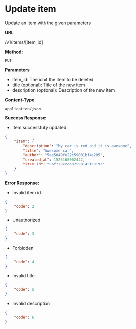 # Update item

Update an item with the given parameters

**URL**

  /v1/items/[item_id]

**Method:**
  
  `PUT`
  
**Parameters**

- item_id: The id of the item to be deleted
- title (optional): Title of the new item
- description (optional): Description of the new item

**Content-Type**

  `application/json`

**Success Response:**

- Item successfully updated

```json
{
    "item": {
        "description": "My car is red and it is awesome",
        "title": "Awesome car",
        "author": "5ae5049fe22c59001bf4a205",
        "created_at": 1526168002442,
        "item_id": "5af779c2ea97590143f29193"
    }
}
```
 
**Error Response:**

- Invalid item id

```json
{
    "code": 2
}
```

- Unauthorized

```json
{
    "code": 3
}
```

- Forbidden

```json
{
    "code": 4
}
```

- Invalid title

```json
{
    "code": 5
}
```

- Invalid description

```json
{
    "code": 6
}
```